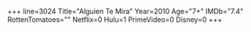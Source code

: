 +++
line=3024
Title="Alguien Te Mira"
Year=2010
Age="7+"
IMDb="7.4"
RottenTomatoes=""
Netflix=0
Hulu=1
PrimeVideo=0
Disney=0
+++

